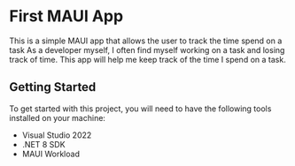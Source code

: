 # First MAUI App
This is a simple MAUI app that allows the user to track the time spend on a task
As a developer myself, I often find myself working on a task and losing track of time.
This app will help me keep track of the time I spend on a task.

## Getting Started
To get started with this project, you will need to have the following tools installed on your machine:
- Visual Studio 2022
- .NET 8 SDK
- MAUI Workload
